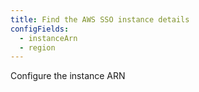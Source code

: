 ```yaml
---
title: Find the AWS SSO instance details
configFields:
  - instanceArn
  - region
---
```


Configure the instance ARN
